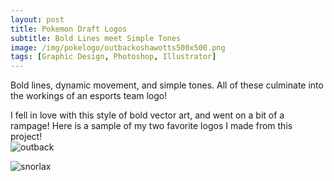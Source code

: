 ```yaml
---
layout: post
title: Pokemon Draft Logos
subtitle: Bold Lines meet Simple Tones
image: /img/pokelogo/outbackoshawotts500x500.png
tags: [Graphic Design, Photoshop, Illustrator]
---
```

Bold lines, dynamic movement, and simple tones. All of these culminate into the workings of an esports team logo!

I fell in love with this style of bold vector art, and went on a bit of a rampage!
Here is a sample of my two favorite logos I made from this project!  
![outback](https://i.imgur.com/4ARLwOK.png)  

![snorlax](https://i.imgur.com/L084Ytk.png)
